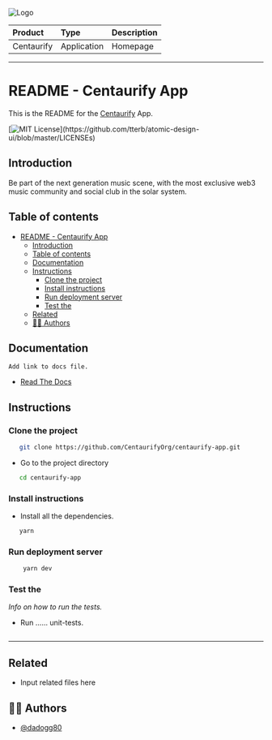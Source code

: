 ![Logo](https://www.centaurify.com/_next/image?url=%2Fimg%2Flogo%2Fcentaurify-logo.svg&w=1920&q=75)  

| Product      | Type         | Description     |
| :--------    | :-------     | :-------------- |
| Centaurify   | Application  | Homepage        |

---

# README - Centaurify App

This is the README for the [Centaurify](https://www.centaurify.com) App.

[![MIT License](https://img.shields.io/apm/l/atomic-design-ui.svg?)](https://github.com/tterb/atomic-design-ui/blob/master/LICENSEs)

## Introduction

Be part of the next generation music scene, with the most exclusive web3 music community and social club in the solar system.

## Table of contents

- [README - Centaurify App](#readme---centaurify-app)
  - [Introduction](#introduction)
  - [Table of contents](#table-of-contents)
  - [Documentation](#documentation)
  - [Instructions](#instructions)
    - [Clone the project](#clone-the-project)
    - [Install instructions](#install-instructions)
    - [Run deployment server](#run-deployment-server)
    - [Test the](#test-the)
  - [Related](#related)
  - [🧑‍⚖️ Authors](#️-authors)

## Documentation

    Add link to docs file.

- [Read The Docs]()

## Instructions

### Clone the project

 ```bash
    git clone https://github.com/CentaurifyOrg/centaurify-app.git
 ```

- Go to the project directory

 ```bash
    cd centaurify-app
 ```

### Install instructions

- Install all the dependencies.  
  
 ```bash
    yarn
 ```  

### Run deployment server

```bash
    yarn dev
```

### Test the

*Info on how to run the tests.*

- Run ...... unit-tests.  
  
 ```bash

 ```

_______________________________________

## Related

- Input related files here

## 🧑‍⚖️ Authors

- [@dadogg80](https://www.github.com/dadogg80)
